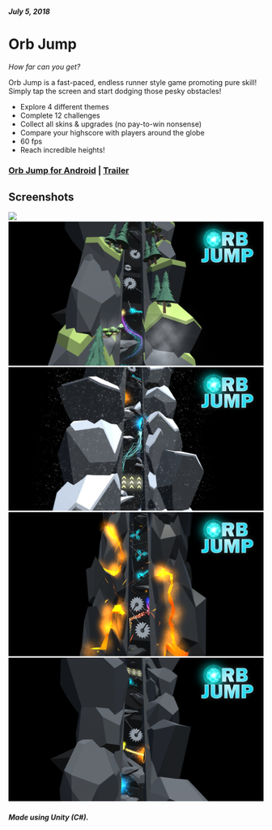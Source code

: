 ##### July 5, 2018
# Orb Jump
*How far can you get?*

Orb Jump is a fast-paced, endless runner style game promoting pure skill! Simply tap the screen and start dodging those pesky obstacles!

* Explore 4 different themes
* Complete 12 challenges
* Collect all skins & upgrades (no pay-to-win nonsense)
* Compare your highscore with players around the globe
* 60 fps
* Reach incredible heights!

### [Orb Jump for Android](https://play.google.com/store/apps/details?id=com.Powershot.OrbJump) | [Trailer](https://www.youtube.com/watch?v=eo8673PNSI4)

## Screenshots
![](PromoImages/OrbJumpPromo5.png)
![](PromoImages/OrbJumpPromo1.png)
![](PromoImages/OrbJumpPromo2.png)
![](PromoImages/OrbJumpPromo3.png)
![](PromoImages/OrbJumpPromo4.png)

##### Made using Unity (C#).
